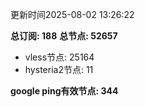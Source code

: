 更新时间2025-08-02 13:26:22

**总订阅: 188**
**总节点: 52657**
- vless节点: 25164
- hysteria2节点: 11

**google ping有效节点: 344**
